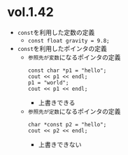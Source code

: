 # vol.1.42

- `const`を利用した定数の定義
  - `const float gravity = 9.8;`
- `const`を利用したポインタの定義
  - `参照先が変数`になるポインタの定義
    ```
    const char *p1 = "hello";
    cout << p1 << endl;
    p1 = "world";
    cout << p1 << endl;
    ```
    - 上書きできる
  - `参照先が定数`になるポインタの定義
    ```
    char *const p2 = "hello";
    cout << p2 << endl;
    ```
    - 上書きできない